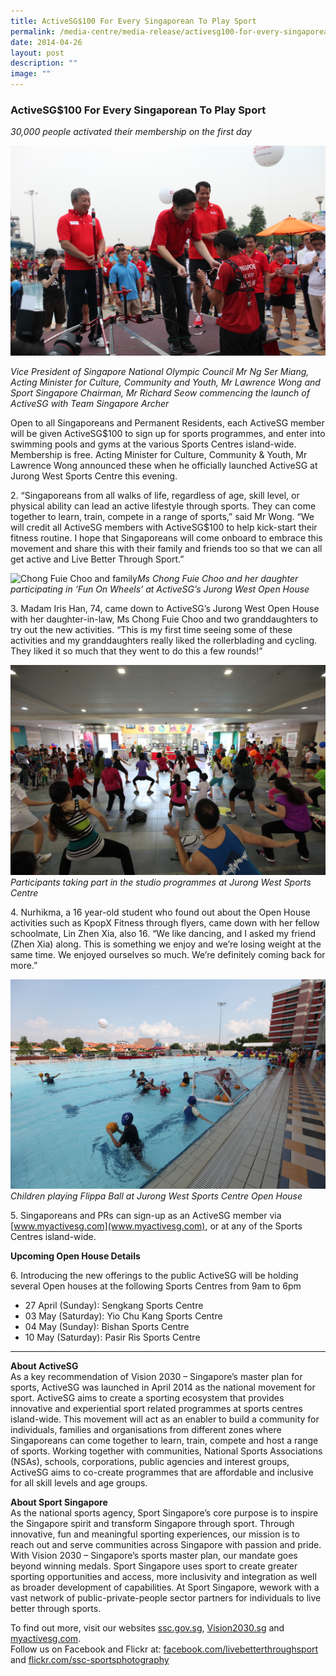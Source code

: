 ```yaml
---
title: ActiveSG$100 For Every Singaporean To Play Sport
permalink: /media-centre/media-release/activesg100-for-every-singaporean-to-play-sport/
date: 2014-04-26
layout: post
description: ""
image: ""
---
```

### **ActiveSG$100 For Every Singaporean To Play Sport**

_30,000 people activated their membership on the first day_

![VP Ng Ser Miang Ag Min Mr Lawrence Wong and Mr Richard Seow commencing the launch of ActiveSG](/images/Media%20Centre/Media%20Release/2014/April/Mr%20Ng%20Ser%20Miang%20Ag%20Min%20Mr%20Lawrence%20Wong%20and%20Mr%20Richard%20Seow%20commencing%20the%20launch%20of%20ActiveSG.jpeg)

_Vice President of Singapore National Olympic Council Mr Ng Ser Miang, Acting Minister for Culture, Community and Youth, Mr Lawrence Wong and Sport Singapore Chairman, Mr Richard Seow commencing the launch of ActiveSG with Team Singapore Archer_  

Open to all Singaporeans and Permanent Residents, each ActiveSG member will be given ActiveSG$100 to sign up for sports programmes, and enter into swimming pools and gyms at the various Sports Centres island-wide. Membership is free. Acting Minister for Culture, Community & Youth, Mr Lawrence Wong announced these when he officially launched ActiveSG at Jurong West Sports Centre this evening.  

2\. “Singaporeans from all walks of life, regardless of age, skill level, or physical ability can lead an active lifestyle through sports. They can come together to learn, train, compete in a range of sports,” said Mr Wong. “We will credit all ActiveSG members with ActiveSG$100 to help kick-start their fitness routine. I hope that Singaporeans will come onboard to embrace this movement and share this with their family and friends too so that we can all get active and Live Better Through Sport.”

![Chong Fuie Choo and family](/images/Media%20Centre/Media%20Release/2014/April/Chong%20Fuie%20Choo%20and%20family.jpeg)_Ms Chong Fuie Choo and her daughter participating in ‘Fun On Wheels’ at ActiveSG’s Jurong West Open House_

3\. Madam Iris Han, 74, came down to ActiveSG’s Jurong West Open House with her daughter-in-law, Ms Chong Fuie Choo and two granddaughters to try out the new activities. “This is my first time seeing some of these activities and my granddaughters really liked the rollerblading and cycling. They liked it so much that they went to do this a few rounds!”

![Participants taking part in the studio programmes at Jurong West Sports Centre](/images/Media%20Centre/Media%20Release/2014/April/Participants%20taking%20part%20in%20the%20studio%20programmes%20at%20Jurong%20West%20Sports%20Centre.jpeg)_Participants taking part in the studio programmes at Jurong West Sports Centre_

4\. Nurhikma, a 16 year-old student who found out about the Open House activities such as KpopX Fitness through flyers, came down with her fellow schoolmate, Lin Zhen Xia, also 16. “We like dancing, and I asked my friend (Zhen Xia) along. This is something we enjoy and we’re losing weight at the same time. We enjoyed ourselves so much. We’re definitely coming back for more.”

![Children playing Flippa Ball](/images/Media%20Centre/Media%20Release/2014/April/Children%20playing%20Flippa%20Ball.jpeg)_Children playing Flippa Ball at Jurong West Sports Centre Open House_

5\. Singaporeans and PRs can sign-up as an ActiveSG member via [www.myactivesg.com](www.myactivesg.com), or at any of the Sports Centres island-wide.

**Upcoming Open House Details**  

6\. Introducing the new offerings to the public ActiveSG will be holding several Open houses at the following Sports Centres from 9am to 6pm

* 27 April (Sunday): Sengkang Sports Centre 
* 03 May (Saturday): Yio Chu Kang Sports Centre 
* 04 May (Sunday): Bishan Sports Centre
* 10 May (Saturday): Pasir Ris Sports Centre  

---

**About ActiveSG**<br>
As a key recommendation of Vision 2030 – Singapore’s master plan for sports, ActiveSG was launched in April 2014 as the national movement for sport. ActiveSG aims to create a sporting ecosystem that provides innovative and experiential sport related programmes at sports centres island-wide. This movement will act as an enabler to build a community for individuals, families and organisations from different zones where Singaporeans can come together to learn, train, compete and host a range of sports. Working together with communities, National Sports Associations (NSAs), schools, corporations, public agencies and interest groups, ActiveSG aims to co-create programmes that are affordable and inclusive for all skill levels and age groups.  
  
**About Sport Singapore**<br>
As the national sports agency, Sport Singapore’s core purpose is to inspire the Singapore spirit and transform Singapore through sport. Through innovative, fun and meaningful sporting experiences, our mission is to reach out and serve communities across Singapore with passion and pride. With Vision 2030 – Singapore’s sports master plan, our mandate goes beyond winning medals. Sport Singapore uses sport to create greater sporting opportunities and access, more inclusivity and integration as well as broader development of capabilities. At Sport Singapore, wework with a vast network of public-private-people sector partners for individuals to live better through sports.

To find out more, visit our websites [ssc.gov.sg](https://www.ssc.gov.sg/), [Vision2030.sg](http://www.vision2030.sg/) and [myactivesg.com](http://www.myactivesg.com). <br>Follow us on Facebook and Flickr at: [facebook.com/livebetterthroughsport](https://www.facebook.com/livebetterthroughsport) and [flickr.com/ssc-sportsphotography](https://wwww.flickr.com/ssc-sportsphotography)